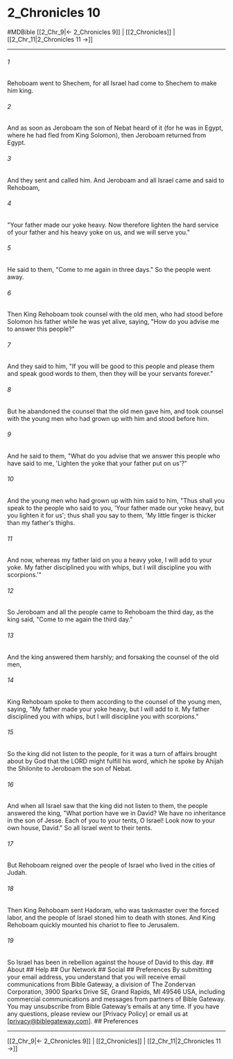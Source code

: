 # 2_Chronicles 10
#MDBible
[[2_Chr_9|← 2_Chronicles 9]] | [[2_Chronicles]] | [[2_Chr_11|2_Chronicles 11 →]]

***






###### 1 


Rehoboam went to Shechem, for all Israel had come to Shechem to make him king. 





###### 2 


And as soon as Jeroboam the son of Nebat heard of it (for he was in Egypt, where he had fled from King Solomon), then Jeroboam returned from Egypt. 





###### 3 


And they sent and called him. And Jeroboam and all Israel came and said to Rehoboam, 





###### 4 


"Your father made our yoke heavy. Now therefore lighten the hard service of your father and his heavy yoke on us, and we will serve you." 





###### 5 


He said to them, "Come to me again in three days." So the people went away. 





###### 6 


Then King Rehoboam took counsel with the old men, who had stood before Solomon his father while he was yet alive, saying, "How do you advise me to answer this people?" 





###### 7 


And they said to him, "If you will be good to this people and please them and speak good words to them, then they will be your servants forever." 





###### 8 


But he abandoned the counsel that the old men gave him, and took counsel with the young men who had grown up with him and stood before him. 





###### 9 


And he said to them, "What do you advise that we answer this people who have said to me, 'Lighten the yoke that your father put on us'?" 





###### 10 


And the young men who had grown up with him said to him, "Thus shall you speak to the people who said to you, 'Your father made our yoke heavy, but you lighten it for us'; thus shall you say to them, 'My little finger is thicker than my father's thighs. 





###### 11 


And now, whereas my father laid on you a heavy yoke, I will add to your yoke. My father disciplined you with whips, but I will discipline you with scorpions.'" 





###### 12 


So Jeroboam and all the people came to Rehoboam the third day, as the king said, "Come to me again the third day." 





###### 13 


And the king answered them harshly; and forsaking the counsel of the old men, 





###### 14 


King Rehoboam spoke to them according to the counsel of the young men, saying, "My father made your yoke heavy, but I will add to it. My father disciplined you with whips, but I will discipline you with scorpions." 





###### 15 


So the king did not listen to the people, for it was a turn of affairs brought about by God that the LORD might fulfill his word, which he spoke by Ahijah the Shilonite to Jeroboam the son of Nebat. 





###### 16 


And when all Israel saw that the king did not listen to them, the people answered the king, "What portion have we in David? We have no inheritance in the son of Jesse. Each of you to your tents, O Israel! Look now to your own house, David." So all Israel went to their tents. 





###### 17 


But Rehoboam reigned over the people of Israel who lived in the cities of Judah. 





###### 18 


Then King Rehoboam sent Hadoram, who was taskmaster over the forced labor, and the people of Israel stoned him to death with stones. And King Rehoboam quickly mounted his chariot to flee to Jerusalem. 





###### 19 


So Israel has been in rebellion against the house of David to this day. ## About ## Help ## Our Network ## Social ## Preferences By submitting your email address, you understand that you will receive email communications from Bible Gateway, a division of The Zondervan Corporation, 3900 Sparks Drive SE, Grand Rapids, MI 49546 USA, including commercial communications and messages from partners of Bible Gateway. You may unsubscribe from Bible Gateway&rsquo;s emails at any time. If you have any questions, please review our [Privacy Policy] or email us at [privacy@biblegateway.com]. ## Preferences

***

[[2_Chr_9|← 2_Chronicles 9]] | [[2_Chronicles]] | [[2_Chr_11|2_Chronicles 11 →]]
